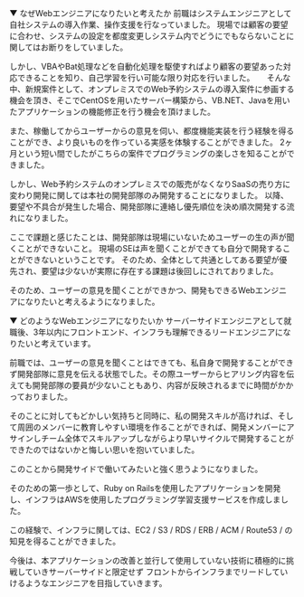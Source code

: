 ▼ なぜWebエンジニアになりたいと考えたか
前職はシステムエンジニアとして自社システムの導入作業、操作支援を行なっていました。
現場では顧客の要望に合わせ、システムの設定を都度変更しシステム内でどうにでもならないことに関してはお断りをしていました。

しかし、VBAやBat処理などを自動化処理を駆使すればより顧客の要望あった対応できることを知り、自己学習を行い可能な限り対応を行いました。
　
そんな中、新規案件として、オンプレミスでのWeb予約システムの導入案件に参画する機会を頂き、そこでCentOSを用いたサーバー構築から、VB.NET、Javaを用いたアプリケーションの機能修正を行う機会を頂けました。

また、稼働してからユーザーからの意見を伺い、都度機能実装を行う経験を得ることができ、より良いものを作っている実感を体験することができました。
2ヶ月という短い間でしたがこちらの案件でプログラミングの楽しさを知ることができました。

しかし、Web予約システムのオンプレミスでの販売がなくなりSaaSの売り方に変わり開発に関しては本社の開発部隊のみ開発することになりました。
以降、要望や不具合が発生した場合、開発部隊に連絡し優先順位を決め順次開発する流れになりました。

ここで課題と感じたことは、開発部隊は現場にいないためユーザーの生の声が聞くことができないこと。
現場のSEは声を聞くことができても自分で開発することができないということです。
そのため、全体として共通としてある要望が優先され、要望は少ないが実際に存在する課題は後回しにされておりました。

そのため、ユーザーの意見を聞くことができかつ、開発もできるWebエンジニアになりたいと考えるようになりました。

▼ どのようなWebエンジニアになりたいか
サーバーサイドエンジニアとして就職後、3年以内にフロントエンド、インフラも理解できるリードエンジニアになりたいと考えています。

前職では、ユーザーの意見を聞くことはできても、私自身で開発することができず開発部隊に意見を伝える状態でした。その際ユーザーからヒアリング内容を伝えても開発部隊の要員が少ないこともあり、内容が反映されるまでに時間がかかっておりました。

そのことに対してもどかしい気持ちと同時に、私の開発スキルが高ければ、そして周囲のメンバーに教育しやすい環境を作ることができれば、開発メンバーにアサインしチーム全体でスキルアップしながらより早いサイクルで開発することができたのではないかと悔しい思いを抱いていました。

このことから開発サイドで働いてみたいと強く思うようになりました。

そのための第一歩として、Ruby on Railsを使用したアプリケーションを開発し、インフラはAWSを使用したプログラミング学習支援サービスを作成しました。

この経験で、インフラに関しては、EC2 / S3 / RDS / ERB / ACM / Route53 / の知見を得ることができました。

今後は、本アプリケーションの改善と並行して使用していない技術に積極的に挑戦していきサーバーサイドと限定せず
フロントからインフラまでリードしていけるようなエンジニアを目指していきます。